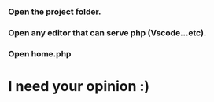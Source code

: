 <h3> Open the project folder.</h3>
<h3> Open any editor that can serve php (Vscode...etc).</h3>
<h3> Open home.php </h3>
<h1>I need your opinion :)</h1>
